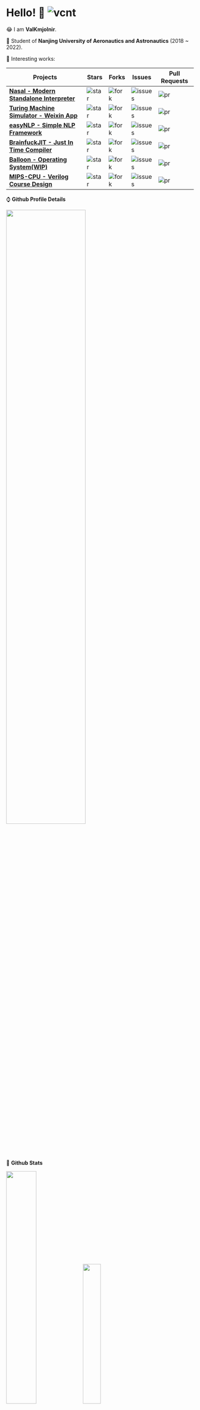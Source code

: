 # Hello! 👋 ![vcnt](https://komarev.com/ghpvc/?username=ValKmjolnir&&style=flat-square)

<!--
**ValKmjolnir/ValKmjolnir** is a ✨ _special_ ✨ repository because its `README.md` (this file) appears on your GitHub profile.

Here are some ideas to get you started:

- 🔭 I’m currently working on ...
- 🌱 I’m currently learning ...
- 👯 I’m looking to collaborate on ...
- 🤔 I’m looking for help with ...
- 💬 Ask me about ...
- 📫 How to reach me: ...
- 😄 Pronouns: ...
- ⚡ Fun fact: ...
-->

😂
I am __ValKmjolnir__.

🧐
Student of
__Nanjing University of Aeronautics and Astronautics__ (2018 ~ 2022).

🚀 Interesting works:

|Projects|Stars|Forks|Issues|Pull Requests|
|----|----|----|----|----|
|[__Nasal - Modern Standalone Interpreter__](https://github.com/ValKmjolnir/Nasal-Interpreter)|![star](https://img.shields.io/github/stars/ValKmjolnir/Nasal-Interpreter?style=flat-square)|![fork](https://img.shields.io/github/forks/ValKmjolnir/Nasal-Interpreter?style=flat-square)|![issues](https://img.shields.io/github/issues/ValKmjolnir/Nasal-Interpreter?style=flat-square)|![pr](https://img.shields.io/github/issues-pr/ValKmjolnir/Nasal-Interpreter?style=flat-square)|
|[__Turing Machine Simulator - Weixin App__](https://github.com/ValKmjolnir/turingmachine-weixinapp)|![star](https://img.shields.io/github/stars/ValKmjolnir/turingmachine-weixinapp?style=flat-square)|![fork](https://img.shields.io/github/forks/ValKmjolnir/turingmachine-weixinapp?style=flat-square)|![issues](https://img.shields.io/github/issues/ValKmjolnir/turingmachine-weixinapp?style=flat-square)|![pr](https://img.shields.io/github/issues-pr/ValKmjolnir/turingmachine-weixinapp?style=flat-square)|
|[__easyNLP - Simple NLP Framework__](https://github.com/ValKmjolnir/easyNLP)|![star](https://img.shields.io/github/stars/ValKmjolnir/easyNLP?style=flat-square)|![fork](https://img.shields.io/github/forks/ValKmjolnir/easyNLP?style=flat-square)|![issues](https://img.shields.io/github/issues/ValKmjolnir/easyNLP?style=flat-square)|![pr](https://img.shields.io/github/issues-pr/ValKmjolnir/easyNLP?style=flat-square)|
|[__BrainfuckJIT - Just In Time Compiler__](https://github.com/ValKmjolnir/brainfuck-jit)|![star](https://img.shields.io/github/stars/ValKmjolnir/brainfuck-jit?style=flat-square)|![fork](https://img.shields.io/github/forks/ValKmjolnir/brainfuck-jit?style=flat-square)|![issues](https://img.shields.io/github/issues/ValKmjolnir/brainfuck-jit?style=flat-square)|![pr](https://img.shields.io/github/issues-pr/ValKmjolnir/brainfuck-jit?style=flat-square)|
|[__Balloon - Operating System(WIP)__](https://github.com/ValKmjolnir/Balloon-OS)|![star](https://img.shields.io/github/stars/ValKmjolnir/Balloon-OS?style=flat-square)|![fork](https://img.shields.io/github/forks/ValKmjolnir/Balloon-OS?style=flat-square)|![issues](https://img.shields.io/github/issues/ValKmjolnir/Balloon-OS?style=flat-square)|![pr](https://img.shields.io/github/issues-pr/ValKmjolnir/Balloon-OS?style=flat-square)|
|[__MIPS-CPU - Verilog Course Design__](https://github.com/ValKmjolnir/MIPS-CPU)|![star](https://img.shields.io/github/stars/ValKmjolnir/MIPS-CPU?style=flat-square)|![fork](https://img.shields.io/github/forks/ValKmjolnir/MIPS-CPU?style=flat-square)|![issues](https://img.shields.io/github/issues/ValKmjolnir/MIPS-CPU?style=flat-square)|![pr](https://img.shields.io/github/issues-pr/ValKmjolnir/MIPS-CPU?style=flat-square)|

⌚ __Github Profile Details__

<img src="https://github-profile-summary-cards.vercel.app/api/cards/profile-details?username=ValKmjolnir&theme=radical" width="65%"/>

👻 __Github Stats__

<img src="https://github-readme-stats.vercel.app/api?username=ValKmjolnir&show_icons=true&count_private=true&theme=onedark" width="40%"/> <img src="https://github-readme-stats.vercel.app/api/top-langs?username=ValKmjolnir&layout=compact&show_icons=true&theme=onedark" width="31%"/>
<!--
<img src="https://github-profile-summary-cards.vercel.app/api/cards/most-commit-language?username=ValKmjolnir&theme=radical" width="32%"/> <img src="https://github-profile-summary-cards.vercel.app/api/cards/productive-time?username=ValKmjolnir&theme=radical" width="32%"/>
-->

🔥 __Github Streaks and Contributions__

<img src="https://github-readme-streak-stats.herokuapp.com/?user=ValKmjolnir&theme=onedark&hide_border=false&stroke=0000&background=0D1117&ring=e05397&fire=e05397&currStreakLabel=e05397" width="40%"/>
<!--
<img src="https://activity-graph.herokuapp.com/graph?username=ValKmjolnir&bg_color=FF000000&color=E05397&line=E05397&point=FFFFFF&hide_border=true" width="40%"/>
-->

🏆 __Github Achievements__

<img src="https://github-profile-trophy.vercel.app/?username=ValKmjolnir&margin-w=4&row=1&theme=onedark" width="65%"/>

📝 __Programming Languages & others__

![C++](https://img.shields.io/badge/C++-00599C?style=flat-square&logo=cplusplus)
![C](https://img.shields.io/badge/C-A8B9CC?style=flat-square&logo=c&logoColor=white)
![rust](https://img.shields.io/badge/rust-444444?style=flat-square&logo=rust)
![JavaScript](https://img.shields.io/badge/JavaScript-orange?style=flat-square&logo=javascript)
![Python](https://img.shields.io/badge/Python-D1EEEE?style=flat-square&logo=Python)
![node](https://img.shields.io/badge/Node.js-339933?style=flat-square&logo=node.js&logoColor=white)
![wasm](https://img.shields.io/badge/WASM-9F79EE?style=flat-square&logo=webassembly)
![TypeScript](https://img.shields.io/badge/TypeScript-3178C6?style=flat-square&logo=typescript&logoColor=white)

![windows](https://img.shields.io/badge/Windows-0078D6?style=flat-square&logo=windows)
![linux](https://img.shields.io/badge/Linux-FCC624?style=flat-square&logo=linux&logoColor=white)
![ubuntu](https://img.shields.io/badge/ubuntu-EE9A00?style=flat-square&logo=ubuntu)
![macOS](https://img.shields.io/badge/macOS-000000?style=flat-square&logo=macos)
![qemu](https://img.shields.io/badge/QEMU-FF6600?style=flat-square&logo=qemu&logoColor=white)
![virtualbox](https://img.shields.io/badge/VirtualBox-183A61?style=flat-square&logo=virtualbox&logoColor=white)
![vmware](https://img.shields.io/badge/VMware-607078?style=flat-square&logo=vmware&logoColor=white)

![Jupyter](https://img.shields.io/badge/Jupyter-orange?style=flat-square&logo=jupyter&logoColor=white)
![Markdown](https://img.shields.io/badge/Markdown-black?style=flat-square&logo=markdown)
![latex](https://img.shields.io/badge/LaTeX-008080?style=flat-square&logo=latex)
![MySQL](https://img.shields.io/badge/MySQL-555599?style=flat-square&logo=mysql&logoColor=white)
![Neo4j](https://img.shields.io/badge/Neo4j-008CC1?style=flat-square&logo=neo4j&logoColor=white)
![CMake](https://img.shields.io/badge/CMake-064F8C?style=flat-square&logo=cmake)
![git](https://img.shields.io/badge/Git-F05032?style=flat-square&logo=git&logoColor=white)
